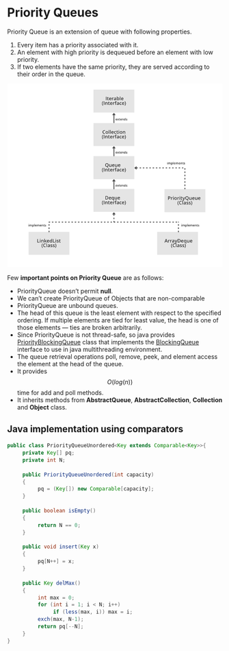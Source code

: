 # Priority Queues

Priority Queue is an extension of queue with following properties.

1. Every item has a priority associated with it.
2. An element with high priority is dequeued before an element with low priority.
3. If two elements have the same priority, they are served according to their order in the queue.

![](<../../.gitbook/assets/image (24) (1).png>)

Few **important points on Priority Queue** are as follows:

* PriorityQueue doesn’t permit **null**.
* We can’t create PriorityQueue of Objects that are non-comparable
* PriorityQueue are unbound queues.
* The head of this queue is the least element with respect to the specified ordering. If multiple elements are tied for least value, the head is one of those elements — ties are broken arbitrarily.
* Since PriorityQueue is not thread-safe, so java provides [PriorityBlockingQueue](https://www.geeksforgeeks.org/priorityblockingqueue-class-in-java/) class that implements the [BlockingQueue](https://www.geeksforgeeks.org/blockingqueue-interface-in-java/) interface to use in java multithreading environment.
* The queue retrieval operations poll, remove, peek, and element access the element at the head of the queue.
* It provides $$O(log(n))$$ time for add and poll methods.
* It inherits methods from **AbstractQueue**, **AbstractCollection**, **Collection** and **Object** class.

## Java implementation using comparators

```java
public class PriorityQueueUnordered<Key extends Comparable<Key>>{
     private Key[] pq;
     private int N;
     
     public PriorityQueueUnordered(int capacity)
     { 
          pq = (Key[]) new Comparable[capacity]; 
     }
     
     public boolean isEmpty()
     { 
          return N == 0; 
     }
     
     public void insert(Key x)
     { 
          pq[N++] = x; 
     }
     
     public Key delMax()
     {
          int max = 0;
          for (int i = 1; i < N; i++)
               if (less(max, i)) max = i;
          exch(max, N-1);
          return pq[--N];
     }
}
```
